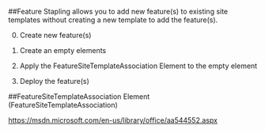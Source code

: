 ##Feature Stapling allows you to add new feature(s) to existing site templates without creating a new template to add the feature(s).

0. Create new feature(s)

1. Create an empty elements

2. Apply the FeatureSiteTemplateAssociation Element to the empty element

3. Deploy the feature(s)

##FeatureSiteTemplateAssociation Element (FeatureSiteTemplateAssociation)

https://msdn.microsoft.com/en-us/library/office/aa544552.aspx